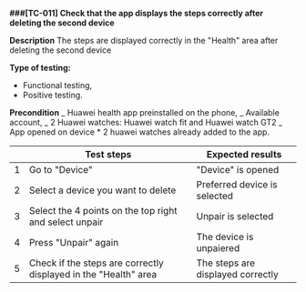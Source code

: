 **###[TC-011] Check that the app displays the steps correctly after deleting the second device**

**Description**
The steps are displayed correctly in the "Health" area after deleting the second device

**Type of testing:**

- Functional testing,
- Positive testing.

**Precondition**
_ Huawei health app preinstalled on the phone,
_ Available account,
_ 2 Huawei watches: Huawei watch fit and Huawei watch GT2
_ App opened on device \* 2 huawei watches already added to the app.

|     | **Test steps**                                                  | **Expected results**              |
| --- | --------------------------------------------------------------- | --------------------------------- |
| 1   | Go to "Device"                                                  | "Device" is opened                |
| 2   | Select a device you want to delete                              | Preferred device is selected      |
| 3   | Select the 4 points on the top right and select unpair          | Unpair is selected                |
| 4   | Press "Unpair" again                                            | The device is unpaiered           |
| 5   | Check if the steps are correctly displayed in the "Health" area | The steps are displayed correctly |
